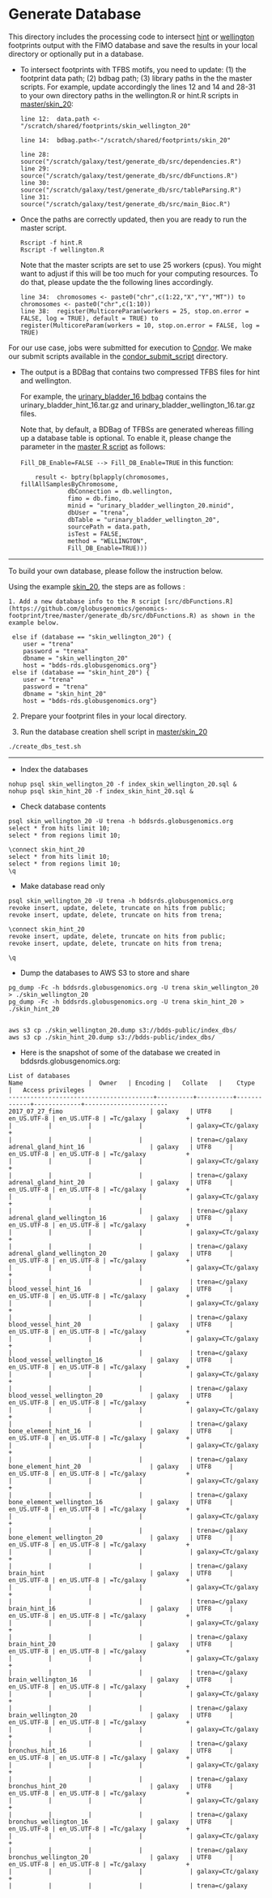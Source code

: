 # Generate Database

This directory includes the processing code to intersect [hint](http://www.regulatory-genomics.org/hint/introduction/) or [wellington](https://github.com/jpiper/pyDNase) footprints output with the FIMO database and save the results in
your local directory or optionally put in a database.

- To intersect footprints with TFBS motifs, you need to update: (1) the footprint data path; (2) bdbag path; (3) library paths in the the master scripts. For example, update accordingly the lines 12 and 14 and 28-31 to your own directory paths in the wellington.R or hint.R scripts in [master/skin_20](https://github.com/globusgenomics/genomics-footprint/tree/master/generate_db/master/skin_20):  

  ```
  line 12:  data.path <- "/scratch/shared/footprints/skin_wellington_20"

  line 14:  bdbag.path<-"/scratch/shared/footprints/skin_20"

  line 28:  source("/scratch/galaxy/test/generate_db/src/dependencies.R")
  line 29:  source("/scratch/galaxy/test/generate_db/src/dbFunctions.R")
  line 30:  source("/scratch/galaxy/test/generate_db/src/tableParsing.R")
  line 31:  source("/scratch/galaxy/test/generate_db/src/main_Bioc.R")
  ```

- Once the paths are correctly updated, then you are ready to run the master script.

  ```
  Rscript -f hint.R
  Rscript -f wellington.R
  ```

  Note that the master scripts are set to use 25 workers (cpus).  You might want to adjust if this will be too much for your computing resources. To do that, please update the the following lines accordingly.

  ```
  line 34:  chromosomes <- paste0("chr",c(1:22,"X","Y","MT")) to chromosomes <- paste0("chr",c(1:10))
  line 38:  register(MulticoreParam(workers = 25, stop.on.error = FALSE, log = TRUE), default = TRUE) to register(MulticoreParam(workers = 10, stop.on.error = FALSE, log = TRUE)

  ```

For our use case, jobs were submitted for execution to [Condor](https://en.wikipedia.org/wiki/HTCondor).  We make our submit scripts available
  in the [condor_submit_script](https://github.com/globusgenomics/genomics-footprint/tree/master/generate_db/condor_submit_script) directory.  

- The output is a BDBag that contains two compressed TFBS files for hint and wellington.

  For example, the [urinary_bladder_16 bdbag](https://github.com/globusgenomics/genomics-footprint/tree/master/generate_db/bdbag_output/urinary_bladder_16) contains the urinary_bladder_hint_16.tar.gz and urinary_bladder_wellington_16.tar.gz files.

  Note that, by default, a BDBag of TFBSs are generated whereas filling up a database table is optional. To enable it,
  please change the parameter in the [master R script](https://github.com/globusgenomics/genomics-footprint/tree/master/generate_db/master) as follows:

  `Fill_DB_Enable=FALSE --> Fill_DB_Enable=TRUE`  in this function:

  ```
      result <- bptry(bplapply(chromosomes, fillAllSamplesByChromosome,
               dbConnection = db.wellington,
               fimo = db.fimo,
               minid = "urinary_bladder_wellington_20.minid",
               dbUser = "trena",
               dbTable = "urinary_bladder_wellington_20",
               sourcePath = data.path,
               isTest = FALSE,
               method = "WELLINGTON",
               Fill_DB_Enable=TRUE)))
  ```
--------------

To build your own database, please follow the instruction below.

Using the example  [skin_20](https://github.com/globusgenomics/genomics-footprint/tree/master/generate_db/master/skin_20), the steps are as follows :

    1. Add a new database info to the R script [src/dbFunctions.R](https://github.com/globusgenomics/genomics-footprint/tree/master/generate_db/src/dbFunctions.R) as shown in the example below.

   ```
    else if (database == "skin_wellington_20") {
       user = "trena"
       password = "trena"
       dbname = "skin_wellington_20"
       host = "bdds-rds.globusgenomics.org"}
    else if (database == "skin_hint_20") {
       user = "trena"
       password = "trena"
       dbname = "skin_hint_20"
       host = "bdds-rds.globusgenomics.org"}
   ```
   2. Prepare your footprint files in your local directory.

   3. Run the database creation shell script in [master/skin_20](https://github.com/globusgenomics/genomics-footprint/tree/master/generate_db/master/skin_20)
   ```
   ./create_dbs_test.sh
   ```

-------------------

- Index the databases
```
nohup psql skin_wellington_20 -f index_skin_wellington_20.sql &
nohup psql skin_hint_20 -f index_skin_hint_20.sql &
```
- Check database contents
```
psql skin_wellington_20 -U trena -h bddsrds.globusgenomics.org
select * from hits limit 10;
select * from regions limit 10;

\connect skin_hint_20
select * from hits limit 10;
select * from regions limit 10;
\q
```
- Make database read only
```
psql skin_wellington_20 -U trena -h bddsrds.globusgenomics.org
revoke insert, update, delete, truncate on hits from public;
revoke insert, update, delete, truncate on hits from trena;

\connect skin_hint_20
revoke insert, update, delete, truncate on hits from public;
revoke insert, update, delete, truncate on hits from trena;

\q
```

- Dump the databases to AWS S3 to store and share
```
pg_dump -Fc -h bddsrds.globusgenomics.org -U trena skin_wellington_20 > ./skin_wellington_20
pg_dump -Fc -h bddsrds.globusgenomics.org -U trena skin_hint_20 > ./skin_hint_20


aws s3 cp ./skin_wellington_20.dump s3://bdds-public/index_dbs/
aws s3 cp ./skin_hint_20.dump s3://bdds-public/index_dbs/
```

- Here is the snapshot of some of the database we created in bddsrds.globusgenomics.org:

```
List of databases
Name                  |  Owner   | Encoding |   Collate   |    Ctype    |   Access privileges
----------------------------------------+----------+----------+-------------+-------------+-----------------------
2017_07_27_fimo                        | galaxy   | UTF8     | en_US.UTF-8 | en_US.UTF-8 | =Tc/galaxy           +
|          |          |             |             | galaxy=CTc/galaxy    +
|          |          |             |             | trena=c/galaxy
adrenal_gland_hint_16                  | galaxy   | UTF8     | en_US.UTF-8 | en_US.UTF-8 | =Tc/galaxy           +
|          |          |             |             | galaxy=CTc/galaxy    +
|          |          |             |             | trena=c/galaxy
adrenal_gland_hint_20                  | galaxy   | UTF8     | en_US.UTF-8 | en_US.UTF-8 | =Tc/galaxy           +
|          |          |             |             | galaxy=CTc/galaxy    +
|          |          |             |             | trena=c/galaxy
adrenal_gland_wellington_16            | galaxy   | UTF8     | en_US.UTF-8 | en_US.UTF-8 | =Tc/galaxy           +
|          |          |             |             | galaxy=CTc/galaxy    +
|          |          |             |             | trena=c/galaxy
adrenal_gland_wellington_20            | galaxy   | UTF8     | en_US.UTF-8 | en_US.UTF-8 | =Tc/galaxy           +
|          |          |             |             | galaxy=CTc/galaxy    +
|          |          |             |             | trena=c/galaxy
blood_vessel_hint_16                   | galaxy   | UTF8     | en_US.UTF-8 | en_US.UTF-8 | =Tc/galaxy           +
|          |          |             |             | galaxy=CTc/galaxy    +
|          |          |             |             | trena=c/galaxy
blood_vessel_hint_20                   | galaxy   | UTF8     | en_US.UTF-8 | en_US.UTF-8 | =Tc/galaxy           +
|          |          |             |             | galaxy=CTc/galaxy    +
|          |          |             |             | trena=c/galaxy
blood_vessel_wellington_16             | galaxy   | UTF8     | en_US.UTF-8 | en_US.UTF-8 | =Tc/galaxy           +
|          |          |             |             | galaxy=CTc/galaxy    +
|          |          |             |             | trena=c/galaxy
blood_vessel_wellington_20             | galaxy   | UTF8     | en_US.UTF-8 | en_US.UTF-8 | =Tc/galaxy           +
|          |          |             |             | galaxy=CTc/galaxy    +
|          |          |             |             | trena=c/galaxy
bone_element_hint_16                   | galaxy   | UTF8     | en_US.UTF-8 | en_US.UTF-8 | =Tc/galaxy           +
|          |          |             |             | galaxy=CTc/galaxy    +
|          |          |             |             | trena=c/galaxy
bone_element_hint_20                   | galaxy   | UTF8     | en_US.UTF-8 | en_US.UTF-8 | =Tc/galaxy           +
|          |          |             |             | galaxy=CTc/galaxy    +
|          |          |             |             | trena=c/galaxy
bone_element_wellington_16             | galaxy   | UTF8     | en_US.UTF-8 | en_US.UTF-8 | =Tc/galaxy           +
|          |          |             |             | galaxy=CTc/galaxy    +
|          |          |             |             | trena=c/galaxy
bone_element_wellington_20             | galaxy   | UTF8     | en_US.UTF-8 | en_US.UTF-8 | =Tc/galaxy           +
|          |          |             |             | galaxy=CTc/galaxy    +
|          |          |             |             | trena=c/galaxy
brain_hint                             | galaxy   | UTF8     | en_US.UTF-8 | en_US.UTF-8 | =Tc/galaxy           +
|          |          |             |             | galaxy=CTc/galaxy    +
|          |          |             |             | trena=c/galaxy
brain_hint_16                          | galaxy   | UTF8     | en_US.UTF-8 | en_US.UTF-8 | =Tc/galaxy           +
|          |          |             |             | galaxy=CTc/galaxy    +
|          |          |             |             | trena=c/galaxy
brain_hint_20                          | galaxy   | UTF8     | en_US.UTF-8 | en_US.UTF-8 | =Tc/galaxy           +
|          |          |             |             | galaxy=CTc/galaxy    +
|          |          |             |             | trena=c/galaxy
brain_wellington_16                    | galaxy   | UTF8     | en_US.UTF-8 | en_US.UTF-8 | =Tc/galaxy           +
|          |          |             |             | galaxy=CTc/galaxy    +
|          |          |             |             | trena=c/galaxy
brain_wellington_20                    | galaxy   | UTF8     | en_US.UTF-8 | en_US.UTF-8 | =Tc/galaxy           +
|          |          |             |             | galaxy=CTc/galaxy    +
|          |          |             |             | trena=c/galaxy
bronchus_hint_16                       | galaxy   | UTF8     | en_US.UTF-8 | en_US.UTF-8 | =Tc/galaxy           +
|          |          |             |             | galaxy=CTc/galaxy    +
|          |          |             |             | trena=c/galaxy
bronchus_hint_20                       | galaxy   | UTF8     | en_US.UTF-8 | en_US.UTF-8 | =Tc/galaxy           +
|          |          |             |             | galaxy=CTc/galaxy    +
|          |          |             |             | trena=c/galaxy
bronchus_wellington_16                 | galaxy   | UTF8     | en_US.UTF-8 | en_US.UTF-8 | =Tc/galaxy           +
|          |          |             |             | galaxy=CTc/galaxy    +
|          |          |             |             | trena=c/galaxy
bronchus_wellington_20                 | galaxy   | UTF8     | en_US.UTF-8 | en_US.UTF-8 | =Tc/galaxy           +
|          |          |             |             | galaxy=CTc/galaxy    +
|          |          |             |             | trena=c/galaxy                   
```
